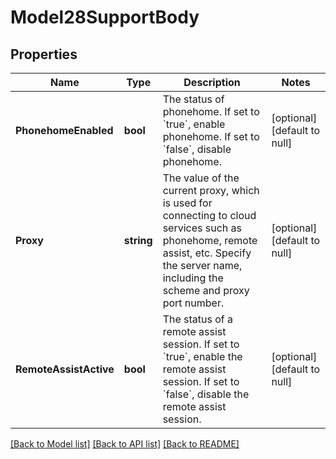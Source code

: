 # Model28SupportBody

## Properties
Name | Type | Description | Notes
------------ | ------------- | ------------- | -------------
**PhonehomeEnabled** | **bool** | The status of phonehome. If set to &#x60;true&#x60;, enable phonehome. If set to &#x60;false&#x60;, disable phonehome. | [optional] [default to null]
**Proxy** | **string** | The value of the current proxy, which is used for connecting to cloud services such as phonehome, remote assist, etc. Specify the server name, including the scheme and proxy port number. | [optional] [default to null]
**RemoteAssistActive** | **bool** | The status of a remote assist session. If set to &#x60;true&#x60;, enable the remote assist session. If set to &#x60;false&#x60;, disable the remote assist session. | [optional] [default to null]

[[Back to Model list]](../README.md#documentation-for-models) [[Back to API list]](../README.md#documentation-for-api-endpoints) [[Back to README]](../README.md)


